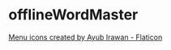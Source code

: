 # offlineWordMaster

<a href="https://www.flaticon.com/free-icons/menu" title="menu icons">Menu icons created by Ayub Irawan - Flaticon</a>